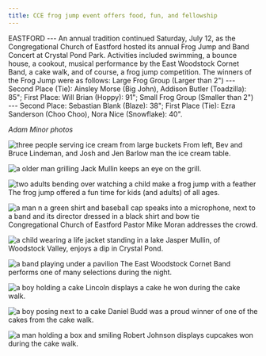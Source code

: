 ```yaml
---
title: CCE frog jump event offers food, fun, and fellowship
---
```


EASTFORD --- An annual tradition continued Saturday, July 12, as the
Congregational Church of Eastford hosted its annual Frog Jump and Band
Concert at Crystal Pond Park. Activities included swimming, a bounce
house, a cookout, musical performance by the East Woodstock Cornet Band,
a cake walk, and of course, a frog jump competition. The winners of the
Frog Jump were as follows: Large Frog Group (Larger than 2") --- Second
Place (Tie): Ainsley Morse (Big John), Addison Butler (Toadzilla): 85";
First Place: Will Brian (Hoppy): 91"; Small Frog Group (Smaller than 2")
--- Second Place: Sebastian Blank (Blaze): 38"; First Place (Tie): Ezra
Sanderson (Choo Choo), Nora Nice (Snowflake): 40".

*Adam Minor photos*

![three people serving ice cream from large buckets](/assets/images/34-1-frog-1.jpg)
From left, Bev and Bruce Lindeman, and Josh and Jen Barlow man the ice
cream table.

![a older man grilling](/assets/images/34-1-frog-2.jpg)
Jack Mullin keeps an eye on the grill.

![two adults bending over watching a child make a frog jump with a feather](/assets/images/34-1-frog-3.jpg)
The frog jump offered a fun time for kids (and adults) of all ages.

![a man n a green shirt and baseball cap speaks into a microphone, next to a band and its director dressed in a black shirt and bow tie](/assets/images/34-1-frog-4.jpg)
Congregational Church of Eastford Pastor Mike Moran addresses the crowd.

![a child wearing a life jacket standing in a lake](/assets/images/34-1-frog-5.jpg)
Jasper Mullin, of Woodstock Valley, enjoys a dip in Crystal Pond.

![a band playing under a pavilion](/assets/images/34-1-frog-6.jpg)
The East Woodstock Cornet Band performs one of many selections during
the night.

![a boy holding a cake](/assets/images/34-1-frog-7.jpg)
Lincoln displays a cake he won during the cake walk.

![a boy posing next to a cake](/assets/images/34-1-frog-8.jpg)
Daniel Budd was a proud winner of one of the cakes from the cake walk.

![a man holding a box and smiling](/assets/images/34-1-frog-9.jpg)
Robert Johnson displays cupcakes won during the cake walk.
